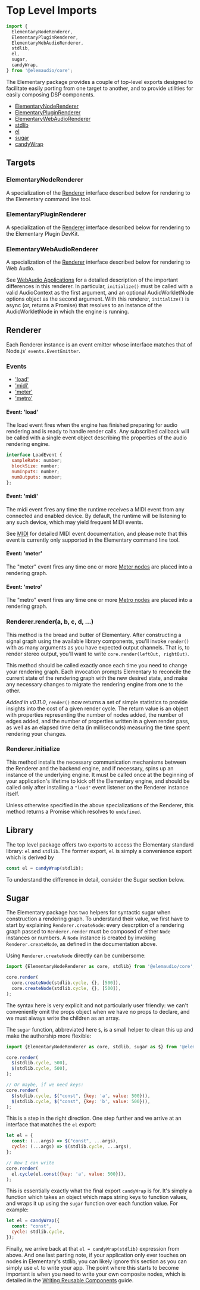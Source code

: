 # Top Level Imports

```js
import {
  ElementaryNodeRenderer,
  ElementaryPluginRenderer,
  ElementaryWebAudioRenderer,
  stdlib,
  el,
  sugar,
  candyWrap,
} from '@elemaudio/core';
```

The Elementary package provides a couple of top-level exports designed to facilitate easily
porting from one target to another, and to provide utilities for easily composing DSP components.

* [ElementaryNodeRenderer](#elementarynoderenderer)
* [ElementaryPluginRenderer](#Elementarypluginrenderer)
* [ElementaryWebAudioRenderer](#elementarywebaudiorenderer)
* [stdlib](#library)
* [el](#library)
* [sugar](#sugar)
* [candyWrap](#sugar)

## Targets

### ElementaryNodeRenderer

A specialization of the [Renderer](#renderer) interface described below for rendering
to the Elementary command line tool.

### ElementaryPluginRenderer

A specialization of the [Renderer](#renderer) interface described below for rendering
to the Elementary Plugin DevKit.

### ElementaryWebAudioRenderer

A specialization of the [Renderer](#renderer) interface described below for rendering
to Web Audio.

See [WebAudio Applications](../targets/WebAudio.md) for a detailed description of the
important differences in this renderer. In particular, `initialize()` must be called with
a valid AudioContext as the first argument, and an optional AudioWorkletNode options object
as the second argument. With this renderer, `initialize()` is async (or, returns a Promise) that
resolves to an instance of the AudioWorkletNode in which the engine is running.

## Renderer

Each Renderer instance is an event emitter whose interface matches that of Node.js' `events.EventEmitter`.

### Events

* ['load'](#event-load)
* ['midi'](#event-midi)
* ['meter'](#event-meter)
* ['metro'](#event-metro)

#### Event: 'load'

The load event fires when the engine has finished preparing for audio rendering and is ready
to handle render calls. Any subscribed callback will be called with a single event object
describing the properties of the audio rendering engine.

```js
interface LoadEvent {
  sampleRate: number;
  blockSize: number;
  numInputs: number;
  numOutputs: number;
};
```

#### Event: 'midi'

The midi event fires any time the runtime receives a MIDI event from any connected and enabled device. By default,
the runtime will be listening to any such device, which may yield frequent MIDI events.

See [MIDI](./Midi.md) for detailed MIDI event documentation, and please note that this event is
currently only supported in the Elementary command line tool.

#### Event: 'meter'

The "meter" event fires any time one or more [Meter nodes](./reference/meter.md) are placed into a rendering graph.

#### Event: 'metro'

The "metro" event fires any time one or more [Metro nodes](./reference/metro.md) are placed into a rendering graph.

### Renderer.render(a, b, c, d, ...)

This method is the bread and butter of Elementary. After constructing a signal graph using
the available library components, you'll invoke `render()` with as many arguments as you have
expected output channels. That is, to render stereo output, you'll want to write `core.render(leftOut, rightOut)`.

This method should be called exactly once each time you need to change your rendering graph. Each
invocation prompts Elementary to reconcile the current state of the rendering graph with the new desired
state, and make any necessary changes to migrate the rendering engine from one to the other.

_Added in v0.11.0_, `render()` now returns a set of simple statistics to provide insights into the cost
of a given render cycle. The return value is an object with properties representing the number of nodes
added, the number of edges added, and the number of properties written in a given render pass, as well
as an elapsed time delta (in milliseconds) measuring the time spent rendering your changes.

### Renderer.initialize

This method installs the necessary communication mechanisms between the Renderer and the
backend engine, and if necessary, spins up an instance of the underlying engine. It must be called
once at the beginning of your application's lifetime to kick off the Elementary engine, and should
be called only after installing a `"load"` event listener on the Renderer instance itself.

Unless otherwise specified in the above specializations of the Renderer, this method returns a Promise
which resolves to `undefined`.

## Library

The top level package offers two exports to access the Elementary standard library: `el` and `stdlib`.
The former export, `el` is simply a convenience export which is derived by

```js
const el = candyWrap(stdlib);
```

To understand the difference in detail, consider the Sugar section below.

## Sugar

The Elementary package has two helpers for syntactic sugar when construction a rendering graph.
To understand their value, we first have to start by explaining `Renderer.createNode`: every descrption
of a rendering graph passed to `Renderer.render` must be composed of either `Node` instances or numbers. A `Node`
instance is created by invoking `Renderer.createNode`, as defined in the documentation above.

Using `Renderer.createNode` directly can be cumbersome:

```js
import {ElementaryNodeRenderer as core, stdlib} from '@elemaudio/core';

core.render(
  core.createNode(stdlib.cycle, {}, [500]),
  core.createNode(stdlib.cycle, {}, [500]),
);
```

The syntax here is very explicit and not particularly user friendly: we can't conveniently
omit the props object when we have no props to declare, and we must always write the children as an array.

The `sugar` function, abbreviated here `$`, is a small helper to clean this up and make the authorship
more flexible:

```js
import {ElementaryNodeRenderer as core, stdlib, sugar as $} from '@elemaudio/core';

core.render(
  $(stdlib.cycle, 500),
  $(stdlib.cycle, 500),
);

// Or maybe, if we need keys:
core.render(
  $(stdlib.cycle, $("const", {key: 'a', value: 500})),
  $(stdlib.cycle, $("const", {key: 'b', value: 500})),
);
```

This is a step in the right direction. One step further and we arrive at an interface
that matches the `el` export:

```js
let el = {
  const: (...args) => $("const", ...args),
  cycle: (...args) => $(stdlib.cycle, ...args),
};

// Now I can write
core.render(
  el.cycle(el.const({key: 'a', value: 500})),
);
```

This is essentially exactly what the final export `candyWrap` is for. It's simply a function
which takes an object which maps string keys to function values, and wraps it up using the `sugar`
function over each function value. For example:

```js
let el = candyWrap({
  const: "const",
  cycle: stdlib.cycle,
});
```

Finally, we arrive back at that `el = candyWrap(stdlib)` expression from above. And one last
parting note, if your application only ever touches on nodes in Elementary's stdlib, you can
likely ignore this section as you can simply use `el` to write your app. The point where this
starts to become important is when you need to write your own composite nodes, which is detailed
in the [Writing Reusable Components](../guides/Writing_Reusable_Components.md) guide.


